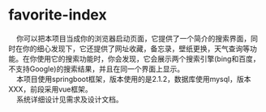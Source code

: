 # favorite-index
&nbsp;&nbsp;&nbsp;&nbsp;你可以把本项目当成你的浏览器启动页面，它提供了一个简介的搜索界面，同时在你的细心发现下，它还提供了网址收藏，备忘录，壁纸更换，天气查询等功能。在你使用它的搜索功能时，你会发现，它会展示两个搜索引擎(bing和百度，不支持Google)的搜索结果，并且在同一个界面上显示。  
&nbsp;&nbsp;&nbsp;&nbsp;本项目使用springboot框架，版本使用的是2.1.2，数据库使用mysql，版本XXX，前段采用vue框架。  
&nbsp;&nbsp;&nbsp;&nbsp;系统详细设计见需求及设计文档。